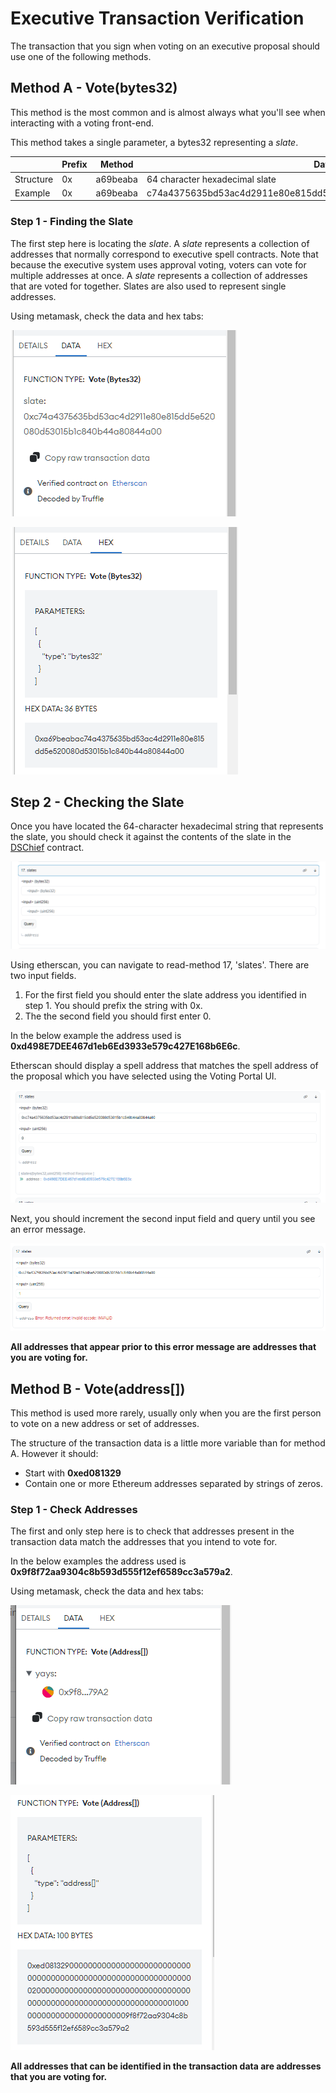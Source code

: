 
# Executive Transaction Verification

The transaction that you sign when voting on an executive proposal should use one of the following methods. 

## Method A - Vote(bytes32)

This method is the most common and is almost always what you'll see when interacting with a voting front-end.

This method takes a single parameter, a bytes32 representing a _slate_. 

|           | Prefix | Method   | Data                                                                |
|-----------|--------|----------|---------------------------------------------------------------------|
| Structure | 0x     | a69beaba | 64 character hexadecimal slate                                      |
| Example   | 0x     | a69beaba | c74a4375635bd53ac4d2911e80e815dd5e520080d53015b1c840b44a80844a00    |

### Step 1 - Finding the Slate

The first step here is locating the _slate_. A _slate_ represents a collection of addresses that normally correspond to executive spell contracts. Note that because the executive system uses approval voting, voters can vote for multiple addresses at once. A _slate_ represents a collection of addresses that are voted for together. Slates are also used to represent single addresses.

Using metamask, check the data and hex tabs:

![exec-transaction-verification-1](../images/exec-transaction-verification-1.png)

![exec-transaction-verification-2](../images/exec-transaction-verification-2.png)

## Step 2 - Checking the Slate

Once you have located the 64-character hexadecimal string that represents the slate, you should check it against the contents of the slate in the [DSChief](https://etherscan.io/address/0x0a3f6849f78076aefadf113f5bed87720274ddc0#readContract) contract.

![exec-transaction-verification-3](../images/exec-transaction-verification-3.png)

Using etherscan, you can navigate to read-method 17, 'slates'. There are two input fields.
1. For the first field you should enter the slate address you identified in step 1. You should prefix the string with 0x.
2. The the second field you should first enter 0.

In the below example the address used is **0xd498E7DEE467d1eb6Ed3933e579c427E168b6E6c**.

Etherscan should display a spell address that matches the spell address of the proposal which you have selected using the Voting Portal UI.

![exec-transaction-verification-4](../images/exec-transaction-verification-4.png)

Next, you should increment the second input field and query until you see an error message.

![exec-transaction-verification-5](../images/exec-transaction-verification-5.png)

**All addresses that appear prior to this error message are addresses that you are voting for.**

## Method B - Vote(address[])

This method is used more rarely, usually only when you are the first person to vote on a new address or set of addresses.

The structure of the transaction data is a little more variable than for method A. However it should:
* Start with **0xed081329**
* Contain one or more Ethereum addresses separated by strings of zeros.

### Step 1 - Check Addresses

The first and only step here is to check that addresses present in the transaction data match the addresses that you intend to vote for.

In the below examples the address used is **0x9f8f72aa9304c8b593d555f12ef6589cc3a579a2**.

Using metamask, check the data and hex tabs:

![exec-transaction-verification-6](../images/exec-transaction-verification-6.png)

![exec-transaction-verification-7](../images/exec-transaction-verification-7.png)

**All addresses that can be identified in the transaction data are addresses that you are voting for.**

